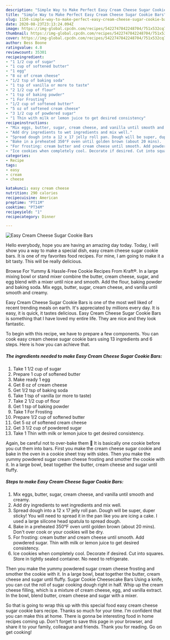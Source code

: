 ```yaml
---
description: "Simple Way to Make Perfect Easy Cream Cheese Sugar Cookie Bars"
title: "Simple Way to Make Perfect Easy Cream Cheese Sugar Cookie Bars"
slug: 1150-simple-way-to-make-perfect-easy-cream-cheese-sugar-cookie-bars
date: 2020-08-23T23:13:24.094Z
image: https://img-global.cpcdn.com/recipes/5422747842248704/751x532cq70/easy-cream-cheese-sugar-cookie-bars-recipe-main-photo.jpg
thumbnail: https://img-global.cpcdn.com/recipes/5422747842248704/751x532cq70/easy-cream-cheese-sugar-cookie-bars-recipe-main-photo.jpg
cover: https://img-global.cpcdn.com/recipes/5422747842248704/751x532cq70/easy-cream-cheese-sugar-cookie-bars-recipe-main-photo.jpg
author: Bess Boone
ratingvalue: 4.8
reviewcount: 35301
recipeingredient:
- "1 1/2 cup of sugar"
- "1 cup of softened butter"
- "1 egg"
- "8 oz of cream cheese"
- "1/2 tsp of baking soda"
- "1 tsp of vanilla or more to taste"
- "2 1/2 cup of flour"
- "1 tsp of baking powder"
- "1 For Frosting"
- "1/2 cup of softened butter"
- "5 oz of softened cream cheese"
- "3 1/2 cup of powdered sugar"
- "1 Thin with milk or lemon juice to get desired consistency"
recipeinstructions:
- "Mix eggs, butter, sugar, cream cheese, and vanilla until smooth and creamy."
- "Add dry ingredients to wet ingredients and mix well."
- "Spread dough into a 12 x 17 jelly roll pan. Dough will be super, duper sticky! You will need to spread it in the pan like you are icing a cake. I used a large silicone head spatula to spread dough."
- "Bake in a preheated 350°F oven until golden brown (about 20 mins).  Don&#39;t over cook or your cookies will be dry."
- "For frosting: cream butter and cream cheese until smooth. Add powdered sugar. Thin with milk or lemon juice to get desired consistency."
- "Ice cookies when completely cool. Decorate if desired. Cut into squares. Store in tightly sealed container. No need to refrigerate."
categories:
- Recipe
tags:
- easy
- cream
- cheese

katakunci: easy cream cheese 
nutrition: 290 calories
recipecuisine: American
preptime: "PT11M"
cooktime: "PT34M"
recipeyield: "1"
recipecategory: Dinner

---
```



![Easy Cream Cheese Sugar Cookie Bars](https://img-global.cpcdn.com/recipes/5422747842248704/751x532cq70/easy-cream-cheese-sugar-cookie-bars-recipe-main-photo.jpg)

Hello everybody, hope you are having an amazing day today. Today, I will show you a way to make a special dish, easy cream cheese sugar cookie bars. It is one of my favorites food recipes. For mine, I am going to make it a bit tasty. This will be really delicious.

Browse For Yummy &amp; Hassle-Free Cookie Recipes From Kraft®. In a large mixing bowl or stand mixer combine the butter, cream cheese, sugar, and egg blend with a mixer until nice and smooth. Add the flour, baking powder and baking soda. Mix eggs, butter, sugar, cream cheese, and vanilla until smooth and creamy.

Easy Cream Cheese Sugar Cookie Bars is one of the most well liked of recent trending meals on earth. It's appreciated by millions every day. It is easy, it is quick, it tastes delicious. Easy Cream Cheese Sugar Cookie Bars is something that I have loved my entire life. They are nice and they look fantastic.


To begin with this recipe, we have to prepare a few components. You can cook easy cream cheese sugar cookie bars using 13 ingredients and 6 steps. Here is how you can achieve that.

<!--inarticleads1-->

##### The ingredients needed to make Easy Cream Cheese Sugar Cookie Bars:

1. Take 1 1/2 cup of sugar
1. Prepare 1 cup of softened butter
1. Make ready 1 egg
1. Get 8 oz of cream cheese
1. Get 1/2 tsp of baking soda
1. Take 1 tsp of vanilla (or more to taste)
1. Take 2 1/2 cup of flour
1. Get 1 tsp of baking powder
1. Take 1 For Frosting
1. Prepare 1/2 cup of softened butter
1. Get 5 oz of softened cream cheese
1. Get 3 1/2 cup of powdered sugar
1. Take 1 Thin with milk or lemon juice to get desired consistency.


Again, be careful not to over-bake them 🙂 It is basically one cookie before you cut them into bars. First you make the cream cheese sugar cookie and bake in the oven in a cookie sheet tray with sides. Then you make the yummy powdered sugar cream cheese frosting and smother the cookie with it. In a large bowl, beat together the butter, cream cheese and sugar until fluffy. 

<!--inarticleads2-->

##### Steps to make Easy Cream Cheese Sugar Cookie Bars:

1. Mix eggs, butter, sugar, cream cheese, and vanilla until smooth and creamy.
1. Add dry ingredients to wet ingredients and mix well.
1. Spread dough into a 12 x 17 jelly roll pan. Dough will be super, duper sticky! You will need to spread it in the pan like you are icing a cake. I used a large silicone head spatula to spread dough.
1. Bake in a preheated 350°F oven until golden brown (about 20 mins).  Don&#39;t over cook or your cookies will be dry.
1. For frosting: cream butter and cream cheese until smooth. Add powdered sugar. Thin with milk or lemon juice to get desired consistency.
1. Ice cookies when completely cool. Decorate if desired. Cut into squares. Store in tightly sealed container. No need to refrigerate.


Then you make the yummy powdered sugar cream cheese frosting and smother the cookie with it. In a large bowl, beat together the butter, cream cheese and sugar until fluffy. Sugar Cookie Cheesecake Bars Using a knife, you can cut the roll of sugar cooking dough right in half. Whip up the cream cheese filling, which is a mixture of cream cheese, egg, and vanilla extract. In the bowl, blend butter, cream cheese and sugar with a mixer. 

So that is going to wrap this up with this special food easy cream cheese sugar cookie bars recipe. Thanks so much for your time. I'm confident that you can make this at home. There is gonna be interesting food in home recipes coming up. Don't forget to save this page in your browser, and share it to your family, colleague and friends. Thank you for reading. Go on get cooking!
